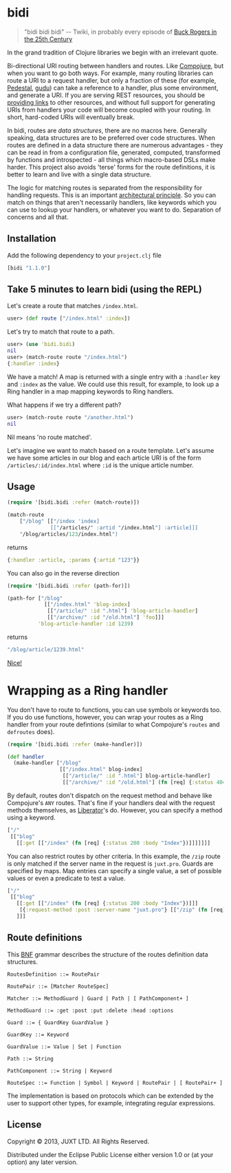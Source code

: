 # bidi

> "bidi bidi bidi" -- Twiki, in probably every episode of
  [Buck Rogers in the 25th Century](http://en.wikipedia.org/wiki/Buck_Rogers_in_the_25th_Century_%28TV_series%29)

In the grand tradition of Clojure libraries we begin with an irrelevant
quote.

Bi-directional URI routing between handlers and routes. Like
[Compojure](https://github.com/weavejester/compojure), but when you want
to go both ways. For example, many routing libraries can route a URI to
a request handler, but only a fraction of these (for example,
[Pedestal](http://pedestal.io),
[gudu](https://github.com/thatismatt/gudu)) can take a reference to a
handler, plus some environment, and generate a URI. If you are serving
REST resources, you should be
[providing links](http://en.wikipedia.org/wiki/HATEOAS) to other
resources, and without full support for generating URIs from handlers
your code will become coupled with your routing. In short, hard-coded
URIs will eventually break.

In bidi, routes are *data structures*, there are no macros here. Generally
speaking, data structures are to be preferred over code structures. When
routes are defined in a data structure there are numerous
advantages - they can be read in from a configuration file, generated,
computed, transformed by functions and introspected - all things which
macro-based DSLs make harder. This project also avoids 'terse' forms for
the route definitions, it is better to learn and live with a single data
structure.

The logic for matching routes is separated from the responsibility for
handling requests. This is an important
[architectural principle](http://www.infoq.com/presentations/Simple-Made-Easy). So
you can match on things that aren't necessarily handlers, like keywords
which you can use to lookup your handlers, or whatever you want to
do. Separation of concerns and all that.

## Installation

Add the following dependency to your `project.clj` file

```clojure
[bidi "1.1.0"]
```

## Take 5 minutes to learn bidi (using the REPL)

Let's create a route that matches `/index.html`.

```clojure
user> (def route ["/index.html" :index])
```

Let's try to match that route to a path.

```clojure
user> (use 'bidi.bidi)
nil
user> (match-route route "/index.html")
{:handler :index}
```

We have a match! A map is returned with a single entry with a `:handler` key and `:index` as the value. We could use this result, for example, to look up a Ring handler in a map mapping keywords to Ring handlers.

What happens if we try a different path?

```clojure
user> (match-route route "/another.html")
nil
```

Nil means 'no route matched'.

Let's imagine we want to match based on a route template. Let's assume
we have some articles in our blog and each article URI is of the form
`/articles/:id/index.html` where `:id` is the unique article number.

## Usage

```clojure
(require '[bidi.bidi :refer (match-route)])

(match-route
    ["/blog" [["/index 'index]
              [["/articles/" :artid "/index.html"] :article]]]
    "/blog/articles/123/index.html")
```

returns

```clojure
{:handler :article, :params {:artid "123"}}
```

You can also go in the reverse direction

```clojure
(require '[bidi.bidi :refer (path-for)])

(path-for ["/blog"
            [["/index.html" 'blog-index]
             [["/article/" :id ".html"] 'blog-article-handler]
             [["/archive/" :id "/old.html"] 'foo]]]
          'blog-article-handler :id 1239)
```

returns

```clojure
"/blog/article/1239.html"
```

[Nice!](http://i357.photobucket.com/albums/oo17/MageOfTheOnyx/LouisBalfour.jpg)

# Wrapping as a Ring handler

You don't have to route to functions, you can use symbols or keywords
too. If you do use functions, however, you can wrap your routes as a Ring
handler from your route defintions (similar to what Compojure's `routes` and `defroutes` does).

```clojure
(require '[bidi.bidi :refer (make-handler)])

(def handler
  (make-handler ["/blog"
                 [["/index.html" blog-index]
                  [["/article/" :id ".html"] blog-article-handler]
                  [["/archive/" :id "/old.html"] (fn [req] {:status 404}]]]))
```

By default, routes don't dispatch on the request method and behave like Compojure's `ANY` routes. That's fine if your handlers deal with the request methods themselves, as [Liberator](http://clojure-liberator.github.io/liberator/)'s do. However, you can specify a method using a keyword.

```clojure
["/"
 [["blog"
   [[:get [["/index" (fn [req] {:status 200 :body "Index"})]]]]]]]
```

You can also restrict routes by other criteria. In this example, the `/zip` route is only matched if the server name in the request is `juxt.pro`. Guards are specified by maps. Map entries can specify a single value, a set of possible values or even a predicate to test a value.

```clojure
["/"
 [["blog"
   [[:get [["/index" (fn [req] {:status 200 :body "Index"})]]]
    [{:request-method :post :server-name "juxt.pro"} [["/zip" (fn [req] {:status 201 :body "Created"})]]]]
   ]]]
```

## Route definitions

This [BNF](http://en.wikipedia.org/wiki/Backus%E2%80%93Naur_Form)
grammar describes the structure of the routes definition data
structures.

```
RoutesDefinition ::= RoutePair

RoutePair ::= [Matcher RouteSpec]

Matcher ::= MethodGuard | Guard | Path | [ PathComponent+ ]

MethodGuard ::= :get :post :put :delete :head :options

Guard ::= { GuardKey GuardValue }

GuardKey ::= Keyword

GuardValue ::= Value | Set | Function

Path ::= String

PathComponent ::= String | Keyword

RouteSpec ::= Function | Symbol | Keyword | RoutePair | [ RoutePair+ ]
```

The implementation is based on protocols which can be extended by the
user to support other types, for example, integrating regular
expressions.

## License

Copyright © 2013, JUXT LTD. All Rights Reserved.

Distributed under the Eclipse Public License either version 1.0 or (at
your option) any later version.
